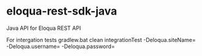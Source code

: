 # eloqua-rest-sdk-java
Java API for Eloqua REST API 


For intergation tests
gradlew.bat clean integrationTest -Deloqua.siteName=<siteName> -Deloqua.username=<username> -Deloqua.password=<password>